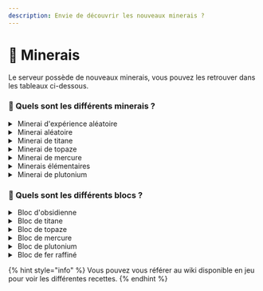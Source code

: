 ```yaml
---
description: Envie de découvrir les nouveaux minerais ?
---
```


# 💎 Minerais

Le serveur possède de nouveaux minerais, vous pouvez les retrouver dans les tableaux ci-dessous.



### :thinking: Quels sont les différents minerais ?

<details>

<summary><img src="../../.gitbook/assets/randomxp.png" alt="" data-size="line"> Minerai d'expérience aléatoire</summary>

Le minerai d'expérience fait parti des minerais les moins rares du serveur et se classe à la <mark style="color:orange;">position 2 / 8 sur l'échelle de rareté</mark>.\
\
Échelle de rareté : Obsidienne > <mark style="color:orange;">Expérience</mark> > Aléatoire > Titane > Topaze > Mercure > Minerais élémentaires > Plutonium.

Situé entre les couches 2 et 15, ce minerai permet de récupérer de l'expérience lorsqu'il est miné. Le nombre de minerais par filon est compris entre 1 minerai et 4 minerais.

<mark style="color:orange;">Le minerai d'expérience est fortunable. Cela signifie que l'utilisation de l'enchantement Fortune I / II / III permet de récupérer plus d'expérience lorsque le minerai est miné.</mark>

</details>

<details>

<summary><img src="../../.gitbook/assets/randomore.png" alt="" data-size="line"> Minerai aléatoire</summary>

Le minerai aléatoire est le troisième minerai le moins rare du serveur et se classe à la <mark style="color:orange;">position 3 / 8 sur l'échelle de rareté</mark>.\
\
Échelle de rareté : Obsidienne > Expérience > <mark style="color:orange;">Aléatoire</mark> > Titane > Topaze > Mercure > Minerais élémentaires > Plutonium.

Situé entre les couches 2 et 8, ce minerai permet de récupérer un minerai aléatoire parmi tous les minerais disponibles sur le serveur. Le nombre de minerais par filon est compris entre 1 minerai et 3 minerais.

<mark style="color:orange;">Le minerai d'aléatoire est fortunable. Cela signifie que l'utilisation de l'enchantement Fortune I / II / III permet de récupérer plus de minerais lorsque le minerai est miné.</mark>

</details>

<details>

<summary><img src="../../.gitbook/assets/titaneore.png" alt="" data-size="line"> Minerai de titane</summary>

Le minerai de titane est le quatrième minerai le plus rare du serveur et se classe à la <mark style="color:orange;">position 4 / 8 sur l'échelle de rareté</mark>.\
\
Échelle de rareté : Obsidienne > Expérience > Aléatoire > <mark style="color:orange;">Titane</mark> > Topaze > Mercure > Minerais élémentaires > Plutonium.

Situé entre les couches 2 et 15, ce minerai permet de récupérer du titane lorsqu'il est miné. Le nombre de minerais par filon est compris entre 1 minerai et 4 minerais.

<mark style="color:orange;">Le minerai de titane est fortunable. Cela signifie que l'utilisation de l'enchantement Fortune I / II / III permet de récupérer plus de titane lorsque le minerai est miné.</mark>

</details>

<details>

<summary><img src="../../.gitbook/assets/topazeore.png" alt="" data-size="line"> Minerai de topaze</summary>

Le minerai de topaze fait parti des minerais les plus rares du serveur et se classe à la <mark style="color:orange;">position 5 / 8 sur l'échelle de rareté</mark>.\
\
Échelle de rareté : Obsidienne > Expérience > Aléatoire > Titane > <mark style="color:orange;">Topaze</mark> > Mercure > Minerais élémentaires > Plutonium.

Situé entre les couches 2 et 15, ce minerai permet de récupérer du topaze lorsqu'il est miné. Le nombre de minerais par filon est compris entre 1 minerai et 4 minerais.

<mark style="color:orange;">Le minerai de topaze est fortunable. Cela signifie que l'utilisation de l'enchantement Fortune I / II / III permet de récupérer plus de topaze lorsque le minerai est miné.</mark>

</details>

<details>

<summary><img src="../../.gitbook/assets/mercureore.png" alt="" data-size="line"> Minerai de mercure</summary>

Le minerai de mercure est le deuxième minerai le plus rares du serveur et se classe à la <mark style="color:orange;">position 6 / 8 sur l'échelle de rareté</mark>.\
\
Échelle de rareté : Obsidienne > Expérience > Aléatoire > Titane > Topaze > <mark style="color:orange;">Mercure</mark> > Minerais élémentaires > Plutonium.

Situé entre les couches 2 et 8, ce minerai permet de récupérer du mercure lorsqu'il est miné. Le nombre de minerais par filon est compris entre 1 minerai et 4 minerais.

<mark style="color:orange;">Le minerai de mercure n'est pas fortunable. Cela signifie que l'utilisation de l'enchantement Fortune I / II / III ne permet pas de récupérer plus de mercure lorsque le minerai est miné.</mark>

</details>

<details>

<summary><img src="../../.gitbook/assets/waterore.png" alt="" data-size="line"> Minerais élémentaires</summary>

Les minerais élémentaires sont des minerais spéciaux, ils sont plus rares que le mercure, et se trouvent à des endroits différents.

Tous les minerais, à l'exception du minerai des astres, et des enfers, se trouvent dans le [monde Minage](../../mondes/minages.md). Le minerai des astres est présent sur le [monde de l'End](../../mondes/end.md), et le minerai des enfers est présent dans le [monde du Nether](../../mondes/nether.md).

Échelle de rareté : Obsidienne > Expérience > Aléatoire > Titane > Topaze > Mercure > <mark style="color:orange;">Minerais élémentaires</mark> > Plutonium.

Situé entre les couches 0 et 60, ces minerais permettent de récupérer aléatoirement en fonction de leur élément une partie du cœur d'un gardien lorsqu'ils sont minés. Il n'y a qu'un seul minerai par filon.

<mark style="color:orange;">Les minerais élémentaires ne sont pas fortunables, sauf avec la</mark> [<mark style="color:orange;">pioche suprême</mark>](../les-objets/outils.md#pioche-5)<mark style="color:orange;">.</mark>

</details>

<details>

<summary><img src="../../.gitbook/assets/plutoniumore.png" alt="" data-size="line"> Minerai de plutonium</summary>

Le minerai de plutonium est le minerai le plus rare du serveur et se classe à la <mark style="color:orange;">position 8 / 8 sur l'échelle de rareté</mark>.\
\
Échelle de rareté : Obsidienne > Expérience > Aléatoire > Titane > Topaze > Mercure > Minerais élémentaires > <mark style="color:orange;">Plutonium</mark>.

Situé seulement entre les couches 1 et 16 dans le biome Extreme Hills, ce minerai permet de récupérer du plutonium lorsqu'il est miné. Le nombre de minerais par filon est compris entre 1 minerai et 2 minerais.

<mark style="color:orange;">Le minerai de plutonium n'est pas fortunable. Cela signifie que l'utilisation de l'enchantement Fortune I / II / III ne permet pas de récupérer plus de plutonium lorsque le minerai est miné.</mark>

{% hint style="info" %}
Seule la pioche suprême permet d'utiliser fortune sur ce minerai.
{% endhint %}

</details>



### :thinking: Quels sont les différents blocs ?

<details>

<summary><img src="../../.gitbook/assets/obsidianblock.png" alt="" data-size="line"> Bloc d'obsidienne</summary>

Pour créer un bloc d'obsidienne, placez 9 lingots d'obsidienne dans un établi. Il peut être cassé avec de la TNT et miné comme un bloc normal.

</details>

<details>

<summary><img src="../../.gitbook/assets/titaneblock.png" alt="" data-size="line"> Bloc de titane</summary>

Un bloc de titane se fabrique en combinant 9 titanes dans un établi. Il peut être détruit à la TNT et se mine comme un bloc normal.

</details>

<details>

<summary><img src="../../.gitbook/assets/topazeblock.png" alt="" data-size="line"> Bloc de topaze</summary>

Un bloc de topaze se fabrique en combinant 9 topazes dans un établi. Il peut être détruit à la TNT et se mine comme un bloc normal.

</details>

<details>

<summary><img src="../../.gitbook/assets/mercureblock.png" alt="" data-size="line"> Bloc de mercure</summary>

Un bloc de mercure se fabrique en combinant 9 mercures dans un établi. Il peut être détruit à la TNT et se mine comme un bloc normal.

</details>

<details>

<summary><img src="../../.gitbook/assets/plutoniumblock.png" alt="" data-size="line"> Bloc de plutonium</summary>

Un bloc de plutonium se fabrique en combinant 9 lingots de plutonium dans un établi. Il peut être détruit à la TNT et se mine comme un bloc normal.

</details>

<details>

<summary><img src="../../.gitbook/assets/refinediron.png" alt="" data-size="line"> Bloc de fer raffiné</summary>

Un bloc de fer raffiné se fabrique en combinant 9 lingots de fer raffiné dans un établi. Il peut être détruit à la TNT et se mine comme un bloc normal.

</details>



{% hint style="info" %}
Vous pouvez vous référer au wiki disponible en jeu pour voir les différentes recettes.
{% endhint %}
